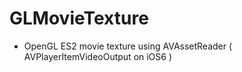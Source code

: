 GLMovieTexture
==============

* OpenGL ES2 movie texture using AVAssetReader ( AVPlayerItemVideoOutput on iOS6 )
